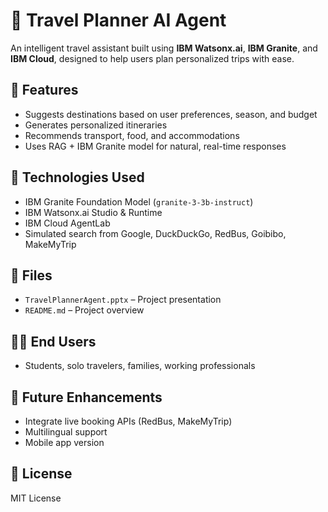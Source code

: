 # 🧭 Travel Planner AI Agent

An intelligent travel assistant built using **IBM Watsonx.ai**, **IBM Granite**, and **IBM Cloud**, designed to help users plan personalized trips with ease.

## 🚀 Features
- Suggests destinations based on user preferences, season, and budget
- Generates personalized itineraries
- Recommends transport, food, and accommodations
- Uses RAG + IBM Granite model for natural, real-time responses

## 🧠 Technologies Used
- IBM Granite Foundation Model (`granite-3-3b-instruct`)
- IBM Watsonx.ai Studio & Runtime
- IBM Cloud AgentLab
- Simulated search from Google, DuckDuckGo, RedBus, Goibibo, MakeMyTrip


## 📁 Files
- `TravelPlannerAgent.pptx` – Project presentation
- `README.md` – Project overview

## 🙋‍♂️ End Users
- Students, solo travelers, families, working professionals

## 📌 Future Enhancements
- Integrate live booking APIs (RedBus, MakeMyTrip)
- Multilingual support
- Mobile app version

## 📜 License
MIT License 
